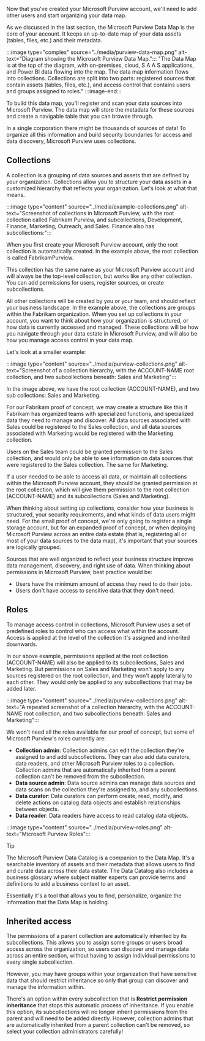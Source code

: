 Now that you've created your Microsoft Purview account, we'll need to add other users and start organizing your data map.

As we discussed in the last section, the Microsoft Purview Data Map is the core of your account. It keeps an up-to-date map of your data assets (tables, files, etc.) and their metadata.

:::image type="complex" source="../media/purview-data-map.png" alt-text="Diagram showing the Microsoft Purview Data Map.":::
   "The Data Map is at the top of the diagram, with on-premises, cloud, S A A S applications, and Power BI data flowing into the map. The data map information flows into collections. Collections are split into two parts: registered sources that contain assets (tables, files, etc.), and access control that contains users and groups assigned to roles."
:::image-end:::

To build this data map, you'll register and scan your data sources into Microsoft Purview. The data map will store the metadata for these sources and create a navigable table that you can browse through.

In a single corporation there might be thousands of sources of data! To organize all this information and build security boundaries for access and data discovery, Microsoft Purview uses collections.

## Collections

A collection is a grouping of data sources and assets that are defined by your organization. Collections allow you to structure your data assets in a customized hierarchy that reflects your organization. Let's look at what that means.

:::image type="content" source="../media/example-collections.png" alt-text="Screenshot of collections in Microsoft Purview, with the root collection called Fabrikam Purview, and subcollections, Development, Finance, Marketing, Outreach, and Sales. Finance also has subcollections:":::

When you first create your Microsoft Purview account, only the root collection is automatically created. In the example above, the root collection is called FabrikamPurview.

This collection has the same name as your Microsoft Purview account and will always be the top-level collection, but works like any other collection. You can add permissions for users, register sources, or create subcollections.

All other collections will be created by you or your team, and should reflect your business landscape. In the example above, the collections are groups within the Fabrikam organization. When you set up collections in your account, you want to think about how your organization is structured, or how data is currently accessed and managed. These collections will be how you navigate through your data estate in Microsoft Purview, and will also be how you manage access control in your data map.

Let's look at a smaller example:

:::image type="content" source="../media/purview-collections.png" alt-text="Screenshot of a collection hierarchy, with the ACCOUNT-NAME root collection, and two subcollections beneath: Sales and Marketing":::

In the image above, we have the root collection (ACCOUNT-NAME), and two sub collections: Sales and Marketing. 

For our Fabrikam proof of concept, we may create a structure like this if Fabrikam has organized teams with specialized functions, and specialized data they need to manage and discover. All data sources associated with Sales could be registered to the Sales collection, and all data sources associated with Marketing would be registered with the Marketing collection. 

Users on the Sales team could be granted permission to the Sales collection, and would only be able to see information on data sources that were registered to the Sales collection. The same for Marketing. 

If a user needed to be able to access all data, or maintain all collections within the Microsoft Purview account, they should be granted permission at the root collection, which will give them permission to the root collection (ACCOUNT-NAME) and its subcollections (Sales and Marketing).

When thinking about setting up collections, consider how your business is structured, your security requirements, and what kinds of data users might need. For the small proof of concept, we're only going to register a single storage account, but for an expanded proof of concept, or when deploying Microsoft Purview across an entire data estate (that is, registering all or most of your data sources to the data map), it's important that your sources are logically grouped. 

Sources that are well organized to reflect your business structure improve data management, discovery, and right use of data. When thinking about permissions in Microsoft Purview, best practice would be:

- Users have the minimum amount of access they need to do their jobs.
- Users don't have access to sensitive data that they don't need.

## Roles

To manage access control in collections, Microsoft Purview uses a set of predefined roles to control who can access what within the account. Access is applied at the level of the collection it's assigned and inherited downwards.

In our above example, permissions applied at the root collection (ACCOUNT-NAME) will also be applied to its subcollections, Sales and Marketing. But permissions on Sales and Marketing won't apply to any sources registered on the root collection, and they won't apply laterally to each other. They would only be applied to any subcollections that may be added later.

:::image type="content" source="../media/purview-collections.png" alt-text="A repeated screenshot of a collection hierarchy, with the ACCOUNT-NAME root collection, and two subcollections beneath: Sales and Marketing":::

We won't need all the roles available for our proof of concept, but some of Microsoft Purview's roles currently are:

* **Collection admin**: Collection admins can edit the collection they're assigned to and add subcollections. They can also add data curators, data readers, and other Microsoft Purview roles to a collection. Collection admins that are automatically inherited from a parent collection can't be removed from the subcollection.
* **Data source admin**: Data source admins can manage data sources and data scans on the collection they're assigned to, and any subcollections.
* **Data curator**: Data curators can perform create, read, modify, and delete actions on catalog data objects and establish relationships between objects.
* **Data reader**: Data readers have access to read catalog data objects.

:::image type="content" source="../media/purview-roles.png" alt-text="Microsoft Purview Roles":::

> [!TIP]
> The Microsoft Purview Data Catalog is a companion to the Data Map. It's a searchable inventory of assets and their metadata that allows users to find and curate data across their data estate. The Data Catalog also includes a business glossary where subject matter experts can provide terms and definitions to add a business context to an asset.
>
> Essentially it's a tool that allows you to find, personalize, organize the information that the Data Map is holding.

## Inherited access

The permissions of a parent collection are automatically inherited by its subcollections. This allows you to assign some groups or users broad access across the organization, so users can discover and manage data across an entire section, without having to assign individual permissions to every single subcollection.

However, you may have groups within your organization that have sensitive data that should restrict inheritance so only that group can discover and manage the information within.

There's an option within every subcollection that is **Restrict permission inheritance** that stops this automatic process of inheritance. If you enable this option, its subcollections will no longer inherit permissions from the parent and will need to be added directly. However, collection admins that are automatically inherited from a parent collection can't be removed, so select your collection administrators carefully!

